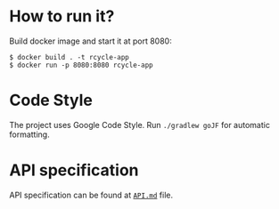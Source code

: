 # How to run it?

Build docker image and start it at port 8080:

```
$ docker build . -t rcycle-app
$ docker run -p 8080:8080 rcycle-app
```

# Code Style

The project uses Google Code Style. Run `./gradlew goJF` for automatic formatting.

# API specification

API specification can be found at [`API.md`](./API.md) file.